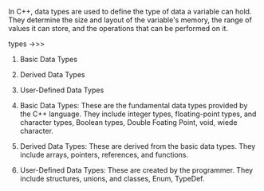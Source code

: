 
In C++, data types are used to define the type of data a variable can hold. They determine the size and layout of the variable's memory, the range of values it can store, and the operations that can be performed on it.

types ->>>

1. Basic Data Types
2. Derived Data Types
3. User-Defined Data Types

1. Basic Data Types: These are the fundamental data types provided by the C++ language. They include integer types, floating-point types, and character types, Boolean types, Double Foating  Point, void, wiede character.
2. Derived Data Types: These are derived from the basic data types. They include arrays, pointers, references, and functions.
3. User-Defined Data Types: These are created by the programmer. They include structures, unions, and classes, Enum, TypeDef.